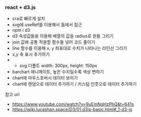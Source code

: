 ### react + d3.js 

- cra로 빠르게 설치
- svg에 useRef를 이용해서 돔에서 접근
- npm i d3
- d3 속성값들을 이용해 배열의 값을 radius로 원들 그리기
- join 값에 공통 적용할 함수들 넣어 코드 줄이기
- line 함수를 이용해 x, y 좌표대로 수치가 나타나는 라인선 그리기
- x,y 축 표시 추가하기
- - svg 디폴트 width: 300px, height: 150px 
- barchart 애니메이트, 높은 수치일수록 색상 변하기
- chart에 마우스호버시 데이터 보이기
- chart에 랜덤으로 데이터 추가하기 / 커스텀 인풋으로 데이터 추가하기

참고 url
- https://www.youtube.com/watch?v=9uEmNgHzPhQ&t=641s
- https://wiki.lucashan.space/D3/01.d3js-basic.html#_1-d3-js